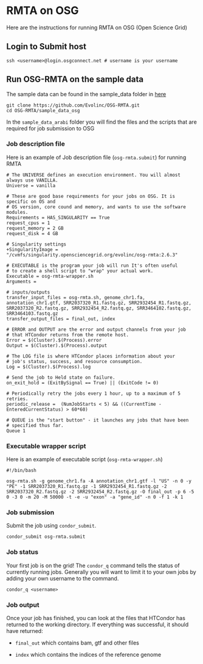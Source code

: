 # RMTA on OSG

Here are the instructions for running RMTA on OSG (Open Science Grid)

##  Login to Submit host

```
ssh <username>@login.osgconnect.net # username is your username
```

## Run OSG-RMTA on the sample data

The sample data can be found in the sample_data folder in [here](https://github.com/Evolinc/OSG-RMTA/tree/master/sample_data_arabi) 

```
git clone https://github.com/Evolinc/OSG-RMTA.git
cd OSG-RMTA/sample_data_osg
```

In the `sample_data_arabi` folder you will find the files and the scripts that are required for job submission to OSG

### Job description file

Here is an example of Job description file (`osg-rmta.submit`) for running RMTA

```
# The UNIVERSE defines an execution environment. You will almost always use VANILLA.
Universe = vanilla

# These are good base requirements for your jobs on OSG. It is specific on OS and
# OS version, core cound and memory, and wants to use the software modules. 
Requirements = HAS_SINGULARITY == True
request_cpus = 1
request_memory = 2 GB
request_disk = 4 GB

# Singularity settings
+SingularityImage = "/cvmfs/singularity.opensciencegrid.org/evolinc/osg-rmta:2.6.3"

# EXECUTABLE is the program your job will run It's often useful
# to create a shell script to "wrap" your actual work.
Executable = osg-rmta-wrapper.sh
Arguments =

# inputs/outputs
transfer_input_files = osg-rmta.sh, genome_chr1.fa, annotation_chr1.gtf, SRR2037320_R1.fastq.gz, SRR2932454_R1.fastq.gz, SRR2037320_R2.fastq.gz, SRR2932454_R2.fastq.gz, SRR3464102.fastq.gz, SRR3464103.fastq.gz
transfer_output_files = final_out, index

# ERROR and OUTPUT are the error and output channels from your job
# that HTCondor returns from the remote host.
Error = $(Cluster).$(Process).error
Output = $(Cluster).$(Process).output

# The LOG file is where HTCondor places information about your
# job's status, success, and resource consumption.
Log = $(Cluster).$(Process).log

# Send the job to Held state on failure. 
on_exit_hold = (ExitBySignal == True) || (ExitCode != 0)

# Periodically retry the jobs every 1 hour, up to a maximum of 5 retries.
periodic_release =  (NumJobStarts < 5) && ((CurrentTime - EnteredCurrentStatus) > 60*60)

# QUEUE is the "start button" - it launches any jobs that have been
# specified thus far.
Queue 1
```

### Executable wrapper script

Here is an example of executable script (`osg-rmta-wrapper.sh`)

```
#!/bin/bash

osg-rmta.sh -g genome_chr1.fa -A annotation_chr1.gtf -l "US" -n 0 -y "PE" -1 SRR2037320_R1.fastq.gz -1 SRR2932454_R1.fastq.gz -2 SRR2037320_R2.fastq.gz -2 SRR2932454_R2.fastq.gz -O final_out -p 6 -5 0 -3 0 -m 20 -M 50000 -t -e -u "exon" -a "gene_id" -n 0 -f 1 -k 1

```

### Job submission

Submit the job using `condor_submit`.

```
condor_submit osg-rmta.submit

```

### Job status

Your first job is on the grid! The `condor_q` command tells the status of currently running jobs. Generally you will want to limit it to your own jobs by adding your own username to the command.

```
condor_q <username>
```

### Job output

Once your job has finished, you can look at the files that HTCondor has returned to the working directory. If everything was successful, it should have returned:

- `final_out` which contains bam, gtf and other files

- `index` which contains the indices of the reference genome
